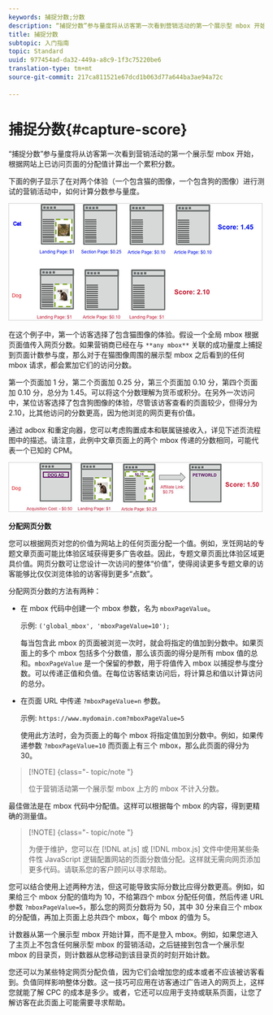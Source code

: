 ```yaml
---
keywords: 捕捉分数;分数
description: “捕捉分数”参与量度将从访客第一次看到营销活动的第一个展示型 mbox 开始，根据网站上已访问页面的分配值计算出一个累积分数。
title: 捕捉分数
subtopic: 入门指南
topic: Standard
uuid: 977454ad-da32-449a-a8c9-1f3c75220be6
translation-type: tm+mt
source-git-commit: 217ca811521e67dcd1b063d77a644ba3ae94a72c

---
```



# 捕捉分数{#capture-score}

“捕捉分数”参与量度将从访客第一次看到营销活动的第一个展示型 mbox 开始，根据网站上已访问页面的分配值计算出一个累积分数。

下面的例子显示了在对两个体验（一个包含猫的图像，一个包含狗的图像）进行测试的营销活动中，如何计算分数参与量度。

![](assets/example_score.png)

在这个例子中，第一个访客选择了包含猫图像的体验。假设一个全局 mbox 根据页面值传入网页分数。如果营销商已经在与 `**any mbox**` 关联的成功量度上捕捉到页面计数参与度，那么对于在猫图像周围的展示型 mbox 之后看到的任何 mbox 请求，都会累加它们的访问分数。

第一个页面加 1 分，第二个页面加 0.25 分，第三个页面加 0.10 分，第四个页面加 0.10 分，总分为 1.45。可以将这个分数理解为货币或积分。在另外一次访问中，某位访客选择了包含狗图像的体验，尽管该访客查看的页面较少，但得分为 2.10，比其他访问的分数更高，因为他浏览的网页更有价值。

通过 adbox 和重定向器，您可以考虑购置成本和联属链接收入，详见下述页流程图中的描述。请注意，此例中文章页面上的两个 mbox 传递的分数相同，可能代表一个已知的 CPM。

![](assets/example_score2.png)

**分配网页分数**

您可以根据网页对您的价值为网站上的任何页面分配一个值。例如，烹饪网站的专题文章页面可能比体验区域获得更多广告收益。因此，专题文章页面比体验区域更具价值。网页分数可让您设计一次访问的整体“价值”，使得阅读更多专题文章的访客能够比仅仅浏览体验的访客得到更多“点数”。

分配网页分数的方法有两种：

* 在 mbox 代码中创建一个 mbox 参数，名为 `mboxPageValue`。

   示例: `('global_mbox', 'mboxPageValue=10');`

   每当包含此 mbox 的页面被浏览一次时，就会将指定的值加到分数中。如果页面上的多个 mbox 包括多个分数值，那么该页面的得分是所有 mbox 值的总和。`mboxPageValue` 是一个保留的参数，用于将值传入 mbox 以捕捉参与度分数。可以传递正值和负值。在每位访客结束访问后，将计算总和值以计算访问的总分。

* 在页面 URL 中传递 `?mboxPageValue=n` 参数。

   示例: `https://www.mydomain.com?mboxPageValue=5`

   使用此方法时，会为页面上的每个 mbox 将指定值加到分数中。例如，如果传递参数 `?mboxPageValue=10` 而页面上有三个 mbox，那么此页面的得分为 30。

>[!NOTE] {class="- topic/note "}
>
>位于营销活动第一个展示型 mbox 上方的 mbox 不计入分数。

最佳做法是在 mbox 代码中分配值。这样可以根据每个 mbox 的内容，得到更精确的测量值。

>[!NOTE] {class="- topic/note "}
>
>为便于维护，您可以在 [!DNL at.js] 或 [!DNL mbox.js] 文件中使用某些条件性 JavaScript 逻辑配置网站的页面分数值分配。这样就无需向网页添加更多代码。请联系您的客户顾问以寻求帮助。

您可以结合使用上述两种方法，但这可能导致实际分数比应得分数更高。例如，如果给三个 mbox 分配的值均为 10，不给第四个 mbox 分配任何值，然后传递 URL 参数 `?mboxPageValue=5`，那么您的网页分数将为 50，其中 30 分来自三个 mbox 的分配值，再加上页面上总共四个 mbox，每个 mbox 的值为 5。

计数器从第一个展示型 mbox 开始计算，而不是登入 mbox。例如，如果您进入了主页上不包含任何展示型 mbox 的营销活动，之后链接到包含一个展示型 mbox 的目录页，则计数器从您移动到该目录页的时刻开始计数。

您还可以为某些特定网页分配负值，因为它们会增加您的成本或者不应该被访客看到。负值同样影响整体分数。这一技巧可应用在访客通过广告进入的网页上，这样您就能了解 CPC 的成本是多少。或者，它还可以应用于支持或联系页面，让您了解访客在此页面上可能需要寻求帮助。
